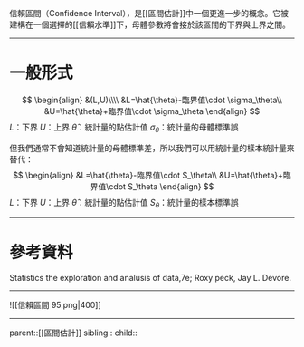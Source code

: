 信賴區間（Confidence Interval），是[[區間估計]]中一個更進一步的概念。它被建構在一個選擇的[[信賴水準]]下，母體參數將會接於該區間的下界與上界之間。
- - -
# 一般形式
$$
\begin{align}
&(L,U)\\\\
&L=\hat{\theta}-臨界值\cdot \sigma_\theta\\
&U=\hat{\theta}+臨界值\cdot \sigma_\theta
\end{align}
$$
$L$：下界
$U$：上界
$\hat{\theta}$：統計量的點估計值
$\sigma_\theta$：統計量的母體標準誤

但我們通常不會知道統計量的母體標準差，所以我們可以用統計量的樣本統計量來替代：
$$
\begin{align}
&L=\hat{\theta}-臨界值\cdot S_\theta\\
&U=\hat{\theta}+臨界值\cdot S_\theta
\end{align}
$$
$L$：下界
$U$：上界
$\hat{\theta}$：統計量的點估計值
$S_\theta$：統計量的樣本標準誤

- - -
# 參考資料
Statistics the exploration and analusis of data,7e; Roxy peck, Jay L. Devore.
- - -
![[信賴區間 95.png|400]]

- - -
parent::[[區間估計]]
sibling::
child::